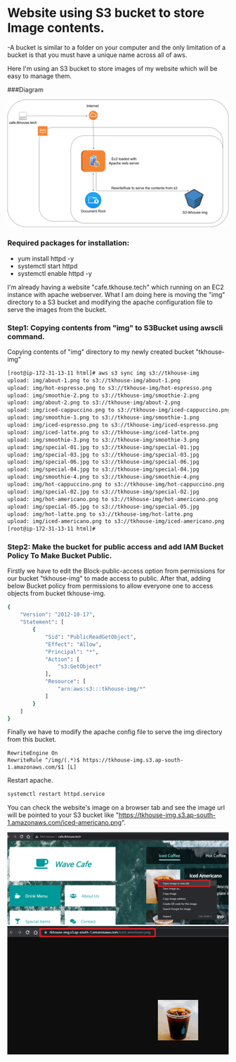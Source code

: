 # Website using S3 bucket to store Image contents.

-A bucket is similar to a folder on your computer and the only limitation of a bucket is that you must have a unique name across all of aws. 

Here I'm using an S3 bucket to store images of my website which will be easy to manage them.

###Diagram


![alt text](https://github.com/AkhiljithPB/httpd-Image-rewrite-S3/blob/6656e2750ad21aa3fdd85427937ed561102863c5/s3b.png?raw=true)

### Required packages for installation:

- yum install httpd -y
- systemctl start httpd
- systemctl enable httpd -y

I'm already having a website "cafe.tkhouse.tech" which running on an EC2 instance with apache webserver. 
What I am doing here is moving the "img" directory to a S3 bucket and modifying the apache configuration file to serve the images from the bucket.

### Step1: Copying contents from "img" to S3Bucket using awscli command.

Copying contents of "img" directory to my newly created bucket "tkhouse-img"
```sh
[root@ip-172-31-13-11 html]# aws s3 sync img s3://tkhouse-img
upload: img/about-1.png to s3://tkhouse-img/about-1.png
upload: img/hot-espresso.png to s3://tkhouse-img/hot-espresso.png
upload: img/smoothie-2.png to s3://tkhouse-img/smoothie-2.png
upload: img/about-2.png to s3://tkhouse-img/about-2.png
upload: img/iced-cappuccino.png to s3://tkhouse-img/iced-cappuccino.png
upload: img/smoothie-1.png to s3://tkhouse-img/smoothie-1.png
upload: img/iced-espresso.png to s3://tkhouse-img/iced-espresso.png
upload: img/iced-latte.png to s3://tkhouse-img/iced-latte.png
upload: img/smoothie-3.png to s3://tkhouse-img/smoothie-3.png
upload: img/special-01.jpg to s3://tkhouse-img/special-01.jpg
upload: img/special-03.jpg to s3://tkhouse-img/special-03.jpg
upload: img/special-06.jpg to s3://tkhouse-img/special-06.jpg
upload: img/special-04.jpg to s3://tkhouse-img/special-04.jpg
upload: img/smoothie-4.png to s3://tkhouse-img/smoothie-4.png
upload: img/hot-cappuccino.png to s3://tkhouse-img/hot-cappuccino.png
upload: img/special-02.jpg to s3://tkhouse-img/special-02.jpg
upload: img/hot-americano.png to s3://tkhouse-img/hot-americano.png
upload: img/special-05.jpg to s3://tkhouse-img/special-05.jpg
upload: img/hot-latte.png to s3://tkhouse-img/hot-latte.png
upload: img/iced-americano.png to s3://tkhouse-img/iced-americano.png
[root@ip-172-31-13-11 html]#
```

### Step2: Make the bucket for public access and add IAM Bucket Policy To Make Bucket Public.

Firstly we have to edit the Block-public-access option from permissions for our bucket "tkhouse-img" to made access to public.
After that, adding below Bucket policy from permissions to allow everyone one to access objects from bucket tkhouse-img.

```sh
{
    "Version": "2012-10-17",
    "Statement": [
        {
            "Sid": "PublicReadGetObject",
            "Effect": "Allow",
            "Principal": "*",
            "Action": [
                "s3:GetObject"
            ],
            "Resource": [
                "arn:aws:s3:::tkhouse-img/*"
            ]
        }
    ]
}
```
Finally we have to modify the apache config file to serve the img directory from this bucket.
```
RewriteEngine On
RewriteRule ^/img/(.*)$ https://tkhouse-img.s3.ap-south-1.amazonaws.com/$1 [L]
```
Restart apache.
```sh
systemctl restart httpd.service
```
You can check the website's image on a browser tab and see the image url will be pointed to your S3 bucket like "https://tkhouse-img.s3.ap-south-1.amazonaws.com/iced-americano.png".

![alt text](https://github.com/AkhiljithPB/httpd-Image-rewrite-S3/blob/fed36dd6f6421866400c20fcfc36216337a1e389/web.png?raw=true)
![alt text](https://github.com/AkhiljithPB/httpd-Image-rewrite-S3/blob/fed36dd6f6421866400c20fcfc36216337a1e389/coffee.png?raw=true)
